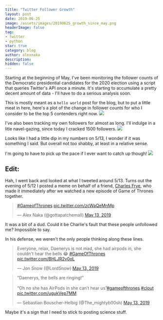 ```yaml
---
title: "Twitter Follower Growth"
layout: post
date: 2019-06-25
image: /assets/images/20190625_growth_since_may.png
headerImage: false
tag:
- twitter
- python
star: true
category: blog
author: alexnaka
description: 
hidden: false
---
```

Starting at the beginning of May, I've been monitoring the follower counts of the Democratic presidential candidates for the 2020 election using a script that queries Twitter's API once a minute. It's starting to accumulate a pretty decent amount of data - I'll have to do a serious analysis soon. 

This is mostly meant as a `hello world` post for the blog, but to put a little meat in here, here's a plot of the change in follower counts for who I consider to be the top 5 contenders right now. 
![]({{site.url}}/assets/images/20190625_growth_since_may.png)

I've also been tracking my own followers for almost as long. I'll indulge in a litle navel-gazing, since today I cracked 1500 followers. 
![]({{site.url}}/assets/images/20190625_growth_since_may_me.png)

Looks like I had a little dip in my numbers on 5/13, I wonder if it was something I said. But overall not too shabby, at least in a relative sense. 

I'm going to have to pick up the pace if I ever want to catch up though!
![]({{site.url}}/assets/images/20190625_total_follower_counts.png)

## Edit:

Hah, I went back and looked at what I tweeted around 5/13. Turns out the evening of 5/12 I posted a meme on behalf of a friend, [Charles Frye](https://charlesfrye.github.io/), who made it immediately after we watched a new episode of Game of Thrones together.  

<blockquote class="twitter-tweet" data-lang="en"><p lang="und" dir="ltr"><a href="https://twitter.com/hashtag/GameofThrones?src=hash&amp;ref_src=twsrc%5Etfw">#GameofThrones</a> <a href="https://t.co/zcWaQeMnMp">pic.twitter.com/zcWaQeMnMp</a></p>&mdash; Alex Naka (@gottapatchemall) <a href="https://twitter.com/gottapatchemall/status/1127786793024114689?ref_src=twsrc%5Etfw">May 13, 2019</a></blockquote>
<script async src="https://platform.twitter.com/widgets.js" charset="utf-8"></script>

It was a bit of a dud. Could it be Charlie's fault that these people unfollowed me? Impossible to say. 

In his defense, we weren't the only people thinking along these lines. 

<blockquote class="twitter-tweet" data-lang="en"><p lang="en" dir="ltr">Everyone, relax, Daenerys is not mad, she had airpods in, she couldn&#39;t hear the bells 😂 <a href="https://twitter.com/hashtag/GameOfThrones?src=hash&amp;ref_src=twsrc%5Etfw">#GameOfThrones</a> <a href="https://t.co/BHLJR2v0oL">pic.twitter.com/BHLJR2v0oL</a></p>&mdash; Jon Snow (@LordSnow) <a href="https://twitter.com/LordSnow/status/1127954950884081664?ref_src=twsrc%5Etfw">May 13, 2019</a></blockquote>
<script async src="https://platform.twitter.com/widgets.js" charset="utf-8"></script>

<blockquote class="twitter-tweet" data-lang="en"><p lang="en" dir="ltr">“Daenerys, the bells are ringing!”<br><br>“Oh no she has AirPods in she can’t hear us”<a href="https://twitter.com/hashtag/gameofthrones?src=hash&amp;ref_src=twsrc%5Etfw">#gameofthrones</a> <a href="https://twitter.com/hashtag/clout?src=hash&amp;ref_src=twsrc%5Etfw">#clout</a> <a href="https://t.co/ugukVep7MM">pic.twitter.com/ugukVep7MM</a></p>&mdash; Sebastian Bouscher-Helbig (@The_mightyb00sh) <a href="https://twitter.com/The_mightyb00sh/status/1127766673111564288?ref_src=twsrc%5Etfw">May 13, 2019</a></blockquote>
<script async src="https://platform.twitter.com/widgets.js" charset="utf-8"></script>

Maybe it's a sign that I need to stick to posting science stuff. 